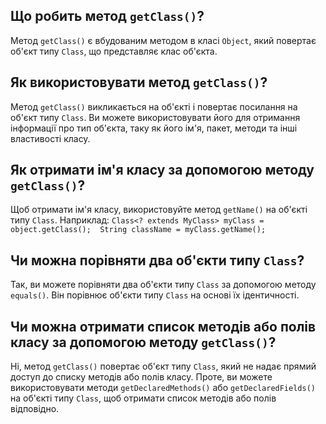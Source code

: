 
## Що робить метод `getClass()`?
Метод `getClass()` є вбудованим методом в класі `Object`, який повертає об'єкт типу `Class`, що представляє клас об'єкта.

## Як використовувати метод `getClass()`?
Метод `getClass()` викликається на об'єкті і повертає посилання на об'єкт типу `Class`. Ви можете використовувати його 
для отримання інформації про тип об'єкта, таку як його ім'я, пакет, методи та інші властивості класу.

## Як отримати ім'я класу за допомогою методу `getClass()`?
Щоб отримати ім'я класу, використовуйте метод `getName()` на об'єкті типу `Class`. Наприклад: 
`Class<? extends MyClass> myClass = object.getClass(); 
String className = myClass.getName();`

## Чи можна порівняти два об'єкти типу `Class`?
Так, ви можете порівняти два об'єкти типу `Class` за допомогою методу `equals()`. 
Він порівнює об'єкти типу `Class` на основі їх ідентичності.

## Чи можна отримати список методів або полів класу за допомогою методу `getClass()`?
Ні, метод `getClass()` повертає об'єкт типу `Class`, який не надає прямий доступ до списку методів або полів класу.
Проте, ви можете використовувати методи `getDeclaredMethods()` або `getDeclaredFields()` на об'єкті типу `Class`,
щоб отримати список методів або полів відповідно.
